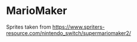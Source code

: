 # MarioMaker

Sprites taken from https://www.spriters-resource.com/nintendo_switch/supermariomaker2/